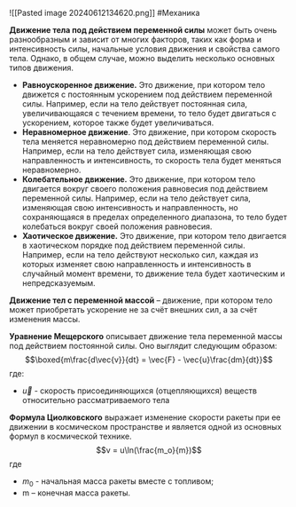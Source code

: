 ![[Pasted image 20240612134620.png]]
#Механика 

**Движение тела под действием переменной силы** может быть очень разнообразным и зависит от многих факторов, таких как форма и интенсивность силы, начальные условия движения и свойства самого тела. Однако, в общем случае, можно выделить несколько основных типов движения.

- **Равноускоренное движение.** Это движение, при котором тело движется с постоянным ускорением под действием переменной силы. Например, если на тело действует постоянная сила, увеличивающаяся с течением времени, то тело будет двигаться с ускорением, которое также будет увеличиваться.
- **Неравномерное движение**. Это движение, при котором скорость тела меняется неравномерно под действием переменной силы. Например, если на тело действует сила, изменяющая свою направленность и интенсивность, то скорость тела будет меняться неравномерно.
- **Колебательное движение.** Это движение, при котором тело двигается вокруг своего положения равновесия под действием переменной силы. Например, если на тело действует сила, изменяющая свою интенсивность и направленность, но сохраняющаяся в пределах определенного диапазона, то тело будет колебаться вокруг своей положения равновесия.
- **Хаотическое движение.** Это движение, при котором тело двигается в хаотическом порядке под действием переменной силы. Например, если на тело действуют несколько сил, каждая из которых изменяет свою направленность и интенсивность в случайный момент времени, то движение тела будет хаотическим и непредсказуемым.

**Движение тел с переменной массой** – движение, при котором тело может приобретать ускорение не за счёт внешних сил, а за счёт изменения массы.

**Уравнение Мещерского** описывает движение тела переменной массы под действием постоянной силы. Оно выглядит следующим образом: $$\boxed{m\frac{d\vec{v}}{dt} = \vec{F} - \vec{u}\frac{dm}{dt}}$$где: 
- $\vec{u}$ - скорость присоединяющихся (отцепляющихся) веществ относительно рассматриваемого тела


**Формула Циолковского** выражает изменение скорости ракеты при ее движении в космическом пространстве и является одной из основных формул в космической технике.$$v = u\ln(\frac{m_o}{m})$$
где 
- $m_0$ - начальная масса ракеты вместе с топливом;
- m – конечная масса ракеты.